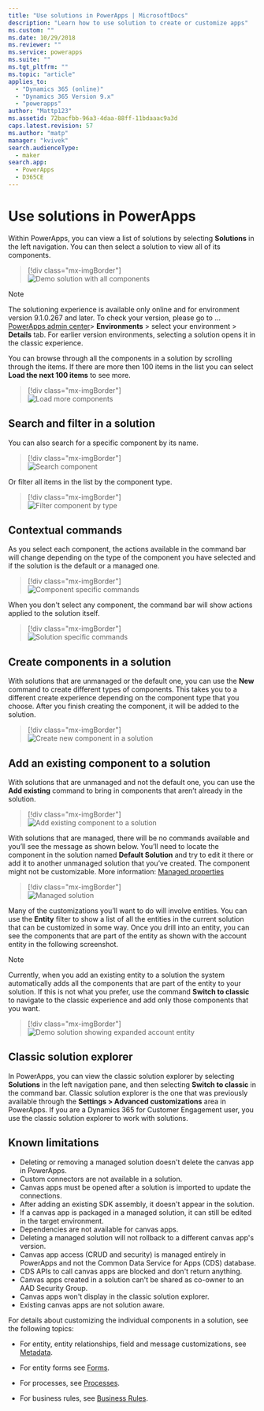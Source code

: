 ```yaml
---
title: "Use solutions in PowerApps | MicrosoftDocs"
description: "Learn how to use solution to create or customize apps"
ms.custom: ""
ms.date: 10/29/2018
ms.reviewer: ""
ms.service: powerapps
ms.suite: ""
ms.tgt_pltfrm: ""
ms.topic: "article"
applies_to: 
  - "Dynamics 365 (online)"
  - "Dynamics 365 Version 9.x"
  - "powerapps"
author: "Mattp123"
ms.assetid: 72bacfbb-96a3-4daa-88ff-11bdaaac9a3d
caps.latest.revision: 57
ms.author: "matp"
manager: "kvivek"
search.audienceType: 
  - maker
search.app: 
  - PowerApps
  - D365CE
---
```

# Use solutions in PowerApps

 Within PowerApps, you can view a list of solutions by selecting **Solutions** in the left navigation. You can then select a solution to view all of its components. 
 
> [!div class="mx-imgBorder"]  
> ![Demo solution with all components](media/solution-all-items-list.PNG "Demo solution with all components")  
 
> [!NOTE]
>  The solutioning experience is available only online and for environment version 9.1.0.267 and later. To check your version, please go to …[PowerApps admin center](https://admin.powerapps.com/)> **Environments** > select your environment > **Details** tab. For earlier version environments, selecting a solution opens it in the classic experience.  
 
 You can browse through all the components in a solution by scrolling through the items. If there are more then 100 items in the list you can select **Load the next 100 items** to see more. 
 
> [!div class="mx-imgBorder"]  
> ![Load more components](media/load-more.PNG "Load more components")  

 ## Search and filter in a solution
 
 You can also search for a specific component by its name. 
 
> [!div class="mx-imgBorder"]  
> ![Search component](media/solution-search-box.png "Search component")  
 
 Or filter all items in the list by the component type.
  
> [!div class="mx-imgBorder"]  
> ![Filter component by type](media/solution-filter.PNG "Filter component by type")  
 
 ## Contextual commands
 
 As you select each component, the actions available in the command bar will change depending on the type of the component you have selected and if the solution is the default or a managed one. 
 
> [!div class="mx-imgBorder"]  
> ![Component specific commands](media/component-commands.png "Component specific commands")  
 
 When you don't select any component, the command bar will show actions applied to the solution itself. 
 
> [!div class="mx-imgBorder"]  
> ![Solution specific commands](media/solution-commands.PNG "Solution specific commands")  
 
 ## Create components in a solution
 With solutions that are unmanaged or the default one, you can use the **New** command to create different types of components. This takes you to a different create experience depending on the component type that you choose. After you finish creating the component, it will be added to the solution. 
 
> [!div class="mx-imgBorder"]  
> ![Create new component in a solution](media/solution-new-component.PNG "Create new component in a solution")  
 
 ## Add an existing component to a solution
 
 With solutions that are unmanaged and not the default one, you can use the **Add existing** command to bring in components that aren’t already in the solution.  
 
> [!div class="mx-imgBorder"]  
> ![Add existing component to a solution](media/solution-add-existing-component.PNG "Add existing component to a solution")  
  
 With solutions that are managed, there will be no commands available and you’ll see the message as shown below. You’ll need to locate the component in the solution named **Default Solution** and try to edit it there or add it to another unmanaged solution that you’ve created. The component might not be customizable. More information: [Managed properties](solutions-overview.md#managed-properties)

> [!div class="mx-imgBorder"]  
> ![Managed solution](media/managed-solution.PNG "Managed solution")  

 Many of the customizations you’ll want to do will involve entities. You can use the **Entity** filter to show a list of all the entities in the current solution that can be customized in some way. Once you drill into an entity, you can see the components that are part of the entity as shown with the account entity in the following screenshot. 
 
> [!NOTE]
>  Currently, when you add an existing entity to a solution the system automatically adds all the components that are part of the entity to your solution. If this is not what you prefer, use the command **Switch to classic** to navigate to the classic experience and add only those components that you want. <!-- We will soon improve this experience from PowerApps and allow you to select only the specific component(s) under entity that you want to add into a solution. -->
  
> [!div class="mx-imgBorder"]  
> ![Demo solution showing expanded account entity](media/solution-entity-account.png "Demo solution showing expanded account entity")  

## Classic solution explorer

In PowerApps, you can view the classic solution explorer by selecting **Solutions** in the left navigation pane, and then selecting **Switch to classic** in the command bar. Classic solution explorer is the one that was previously available through the **Settings > Advanced customizations** area in PowerApps. If you are a Dynamics 365 for Customer Engagement user, you use the classic solution explorer to work with solutions.  

## Known limitations

- Deleting or removing a managed solution doesn't delete the canvas app in PowerApps.
- Custom connectors are not available in a solution.
- Canvas apps must be opened after a solution is imported to update the connections.
- After adding an existing SDK assembly, it doesn't appear in the solution. 
- If a canvas app is packaged in a managed solution, it can still be edited in the target environment.
- Dependencies are not available for canvas apps.
- Deleting a managed solution will not rollback to a different canvas app's version. 
-	Canvas app access (CRUD and security) is managed entirely in PowerApps and not the Common Data Service for Apps (CDS) database.
-	CDS APIs to call canvas apps are blocked and don't return anything. 
-	Canvas apps created in a solution can't be shared as co-owner to an AAD Security Group.
-	Canvas apps won't display in the classic solution explorer.
-	Existing canvas apps are not solution aware. 

 For details about customizing the individual components in a solution, see the following topics:  
  
-   For entity, entity relationships, field and message customizations, see [Metadata](create-edit-metadata.md).  
  
-   For entity forms see [Forms](../model-driven-apps/create-design-forms.md).  
  
-   For processes, see [Processes](../model-driven-apps/guide-staff-through-common-tasks-processes.md).  
  
-   For business rules, see [Business Rules](../model-driven-apps/create-business-rules-recommendations-apply-logic-form.md).  
